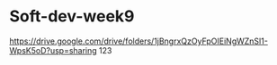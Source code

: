 # Soft-dev-week9
https://drive.google.com/drive/folders/1jBngrxQzOyFpOIEiNgWZnSl1-WpsK5oD?usp=sharing
123
